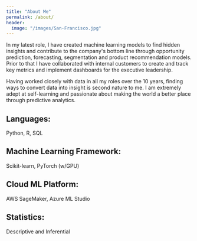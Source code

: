```yaml
---
title: "About Me"
permalink: /about/
header:
  image: "/images/San-Francisco.jpg"
---
```



In my latest role, I have created machine learning models to find hidden insights and contribute to the company's bottom line through opportunity prediction, forecasting, segmentation and product recommendation models. Prior to that I have collaborated with internal customers to create and track key metrics and implement dashboards for the executive leadership.

Having worked closely with data in all my roles over the 10 years, finding ways to convert data into insight is second nature to me. I am extremely adept at self-learning and passionate about making the world a better place through predictive analytics.

## Languages:
Python, R, SQL					
## Machine Learning Framework:
Scikit-learn, PyTorch (w/GPU)
## Cloud ML Platform: 
AWS SageMaker, Azure ML Studio
## Statistics:
Descriptive and Inferential
